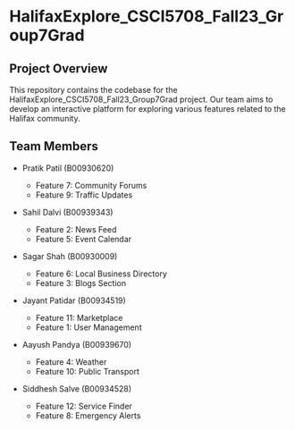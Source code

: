 # HalifaxExplore_CSCI5708_Fall23_Group7Grad

## Project Overview

This repository contains the codebase for the HalifaxExplore_CSCI5708_Fall23_Group7Grad project. Our team aims to develop an interactive platform for exploring various features related to the Halifax community.

## Team Members

- Pratik Patil (B00930620)
  - Feature 7: Community Forums
  - Feature 9: Traffic Updates

- Sahil Dalvi (B00939343)
  - Feature 2: News Feed
  - Feature 5: Event Calendar

- Sagar Shah (B00930009)
  - Feature 6: Local Business Directory
  - Feature 3: Blogs Section

- Jayant Patidar (B00934519)
  - Feature 11: Marketplace
  - Feature 1: User Management

- Aayush Pandya (B00939670)
  - Feature 4: Weather
  - Feature 10: Public Transport

- Siddhesh Salve (B00934528)
  - Feature 12: Service Finder
  - Feature 8: Emergency Alerts
